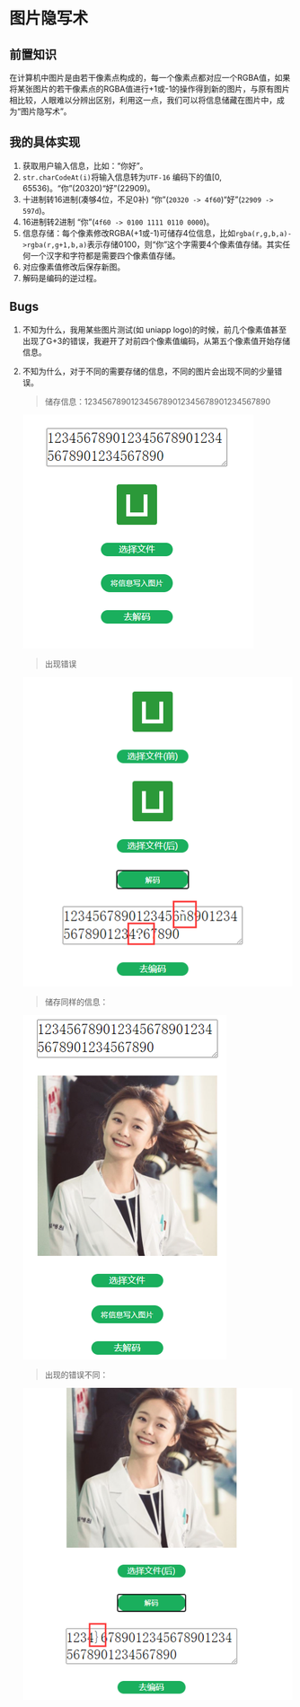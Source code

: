 
# 图片隐写术

## 前置知识

在计算机中图片是由若干像素点构成的，每一个像素点都对应一个RGBA值，如果将某张图片的若干像素点的RGBA值进行+1或-1的操作得到新的图片，与原有图片相比较，人眼难以分辨出区别，利用这一点，我们可以将信息储藏在图片中，成为“图片隐写术”。

## 我的具体实现

1. 获取用户输入信息，比如：“你好”。
2. `str.charCodeAt(i)`将输入信息转为`UTF-16` 编码下的值[0, 65536)。“你”(20320)“好”(22909)。
3. 十进制转16进制(凑够4位，不足0补) “你”(`20320 -> 4f60`)“好”(`22909 -> 597d`)。
4. 16进制转2进制 “你”(`4f60 -> 0100 1111 0110 0000`)。
5. 信息存储：每个像素修改RGBA(+1或-1)可储存4位信息，比如`rgba(r,g,b,a)->rgba(r,g+1,b,a)`表示存储0100，则“你”这个字需要4个像素值存储。其实任何一个汉字和字符都是需要四个像素值存储。
6. 对应像素值修改后保存新图。
7. 解码是编码的逆过程。

## Bugs

1. 不知为什么，我用某些图片测试(如 uniapp logo)的时候，前几个像素值甚至出现了G+3的错误，我避开了对前四个像素值编码，从第五个像素值开始存储信息。

2. 不知为什么，对于不同的需要存储的信息，不同的图片会出现不同的少量错误。

   > 储存信息：1234567890123456789012345678901234567890

   ![before1](\images\encode.png)

   > 出现错误

   ![after1](\images\after.png)

   > 储存同样的信息：

   ![before2](\images\before2.png)

   > 出现的错误不同：

   ![after2](\images\after2.png)

   